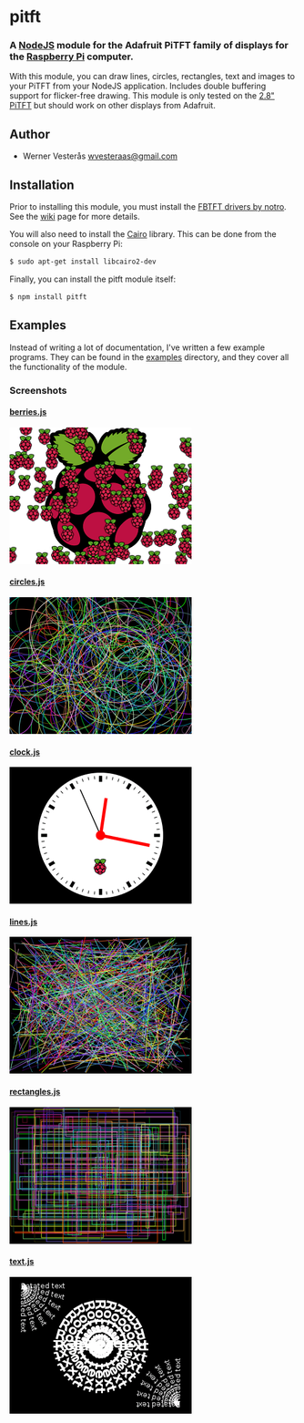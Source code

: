 pitft
=====

### A [NodeJS](http://nodejs.org) module for the Adafruit PiTFT family of displays for the [Raspberry Pi](http://www.raspberrypi.org) computer.

With this module, you can draw lines, circles, rectangles, text and images to your PiTFT from your NodeJS application.  Includes double buffering support for flicker-free drawing.  This module is only tested on the [2.8" PiTFT](http://www.adafruit.com/product/1601) but should work on other displays from Adafruit.

## Author
  - Werner Vesterås <wvesteraas@gmail.com>

## Installation

Prior to installing this module, you must install the [FBTFT drivers by notro](https://github.com/notro/fbtft).  See the [wiki](https://github.com/notro/fbtft/wiki) page for more details.

You will also need to install the [Cairo](http://cairographics.org) library.  This can be done from the console on your Raspberry Pi:

```bash
$ sudo apt-get install libcairo2-dev
```

Finally, you can install the pitft module itself:

```bash
$ npm install pitft
```

## Examples

Instead of writing a lot of documentation, I've written a few example programs.  They can be found in the [examples](https://github.com/vesteraas/node-pitft/tree/master/examples) directory, and they cover all the functionality of the module.

### Screenshots
#### [berries.js](/examples/berries.js)
![berries.js example](/examples/screenshots/berries.png)

#### [circles.js](/examples/circles.js)
![circles.js example](/examples/screenshots/circles.png)

#### [clock.js](/examples/clock.js)
![clock.js example](/examples/screenshots/clock.png)

#### [lines.js](/examples/lines.js)
![lines.js example](/examples/screenshots/lines.png)

#### [rectangles.js](/examples/rectangles.js)
![rectangles.js example](/examples/screenshots/rectangles.png)

#### [text.js](/examples/text.js)
![text.js example](/examples/screenshots/text.png)
